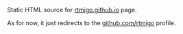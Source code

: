 Static HTML source for [rtmigo.github.io](https://rtmigo.github.io) page.

As for now, it just redirects to the [github.com/rtmigo](https://github.com/rtmigo) profile.
